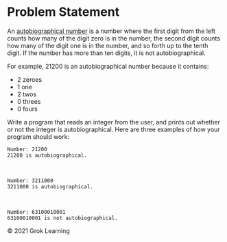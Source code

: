 # Problem Statement

An [autobiographical number](https://en.wikipedia.org/wiki/Self-descriptive_number#Autobiographical_numbers) is a number where the first digit from the left counts how many of the digit zero is in the number, the second digit counts how many of the digit one is in the number, and so forth up to the tenth digit. If the number has more than ten digits, it is not autobiographical.

For example, 21200 is an autobiographical number because it contains:

* 2 zeroes
* 1 one
* 2 twos
* 0 threes
* 0 fours

Write a program that reads an integer from the user, and prints out whether or not the integer is autobiographical. Here are three examples of how your program should work:

    Number: 21200
    21200 is autobiographical.
‎

    Number: 3211000
    3211000 is autobiographical.
‎

    Number: 63100010001
    63100010001 is not autobiographical.

© 2021 Grok Learning
